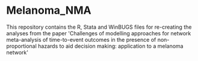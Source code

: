# Melanoma_NMA
This repository contains the R, Stata and WinBUGS files for re-creating the analyses from the paper 'Challenges of modelling approaches for network meta-analysis of time-to-event outcomes in the presence of non-proportional hazards to aid decision making: application to a melanoma network'
